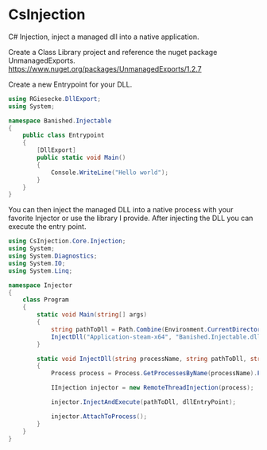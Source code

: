 # CsInjection
C# Injection, inject a managed dll into a native application.

Create a Class Library project and reference the nuget package UnmanagedExports.
https://www.nuget.org/packages/UnmanagedExports/1.2.7

Create a new Entrypoint for your DLL.

```csharp
using RGiesecke.DllExport;
using System;

namespace Banished.Injectable
{
    public class Entrypoint
    {
        [DllExport]
        public static void Main()
        {
            Console.WriteLine("Hello world");
        }
    }
}
```

You can then inject the managed DLL into a native process with your favorite Injector or use the library I provide.
After injecting the DLL you can execute the entry point.

```csharp
using CsInjection.Core.Injection;
using System;
using System.Diagnostics;
using System.IO;
using System.Linq;

namespace Injector
{
    class Program
    {
        static void Main(string[] args)
        {
            string pathToDll = Path.Combine(Environment.CurrentDirectory, "Banished.Injectable.dll");
            InjectDll("Application-steam-x64", "Banished.Injectable.dll", "Main");
        }

        static void InjectDll(string processName, string pathToDll, string dllEntryPoint)
        {
            Process process = Process.GetProcessesByName(processName).FirstOrDefault();

            IInjection injector = new RemoteThreadInjection(process);

            injector.InjectAndExecute(pathToDll, dllEntryPoint);

            injector.AttachToProcess();
        }
    }
}
```
